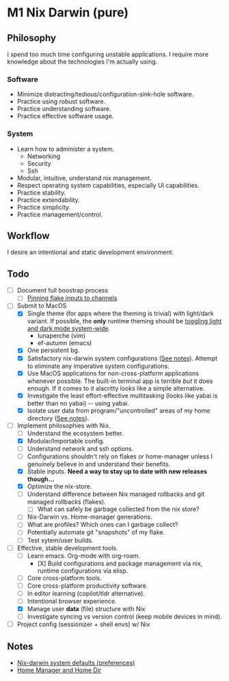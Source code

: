 # M1 Nix Darwin (pure)

## Philosophy

I spend too much time configuring unstable applications. I require more knowledge about the technologies I'm actually using.

### Software

-   Minimize distracting/tedious/configuration-sink-hole software.
-   Practice using robust software.
-   Practice understanding software.
-   Practice effective software usage.

### System

-   Learn how to administer a system.
    -   Networking
    -   Security
    -   Ssh
-   Modular, intuitive, understand nix management.
-   Respect operating system capabilities, especially UI capabilities.
-   Practice stability.
-   Practice extendability.
-   Practice simplicity.
-   Practice management/control.

## Workflow

I desire an intentional and static development environment.

## Todo
-   [ ] Document full boostrap process
    - 	[ ] [Pinning flake inputs to channels](https://ayats.org/blog/channels-to-flakes/)
-   [ ] Submit to MacOS
    -   [X] Single theme (for apps where the theming is trivial) with light/dark variant. If possible, the **only** runtime theming should be [toggling light and dark mode system-wide](https://grrr.tech/posts/2020/switch-dark-mode-os/).
        - lunaperche (vim)
        - ef-autumn (emacs)
    -   [X] One persistent bg.
    -   [X] Satisfactory nix-darwin system configurations ([See notes](./notes/nix-darwin-system-defaults.md)). Attempt to eliminate any imperative system configurations.
    -   [X] Use MacOS applications for non-cross-platform applications whenever possible. The built-in terminal app is terrible *but* it does enough. If it comes to it alacritty looks like a simple alternative.
    -   [X] Investigate the least effort-effective multitasking (looks like yabai is better than no yabai) -- using yabai.
    -   [X] Isolate user data from program/"uncontrolled" areas of my home directory ([See notes](./notes/nix-darwin-xdg.md)).
-   [ ] Implement philosophies with Nix.
    -   [ ] Understand the ecosystem better.
    -   [X] Modular/Importable config.
    -   [ ] Understand network and ssh options.
    -   [ ] Configurations shouldn't rely on flakes or home-manager unless I genuinely believe in and understand their benefits.
    -   [X] Stable inputs. **Need a way to stay up to date with new releases though...**
    -   [X] Optimize the nix-store.
    -   [ ] Understand difference between Nix managed rollbacks and git managed rollbacks (flakes).
    	-   [ ] What can safely be garbage collected from the nix store?
	-   [ ] Nix-Darwin vs. Home-manager generations.
	-   [ ] What are profiles? Which ones can I garbage collect?
	-   [ ] Potentially automate git "snapshots" of my flake.
    -   [ ] Test sytem/user builds.
-   [ ] Effective, stable development tools.
    -   [ ] Learn emacs. Org-mode with org-roam.
        -    [X] Build configurations and package management via nix, runtime configurations via elisp.
    -   [ ] Core cross-platform tools.
    -   [ ] Core cross-platform productivity software.
    -   [ ] In editor learning (copilot/tldr alternative).
    -   [ ] Intentional browser experience.
    -   [X] Manage user **data** (file) structure with Nix
    -   [ ] Investigate syncing vs version control (keep mobile devices in mind).
-   [ ] Project config (sessionizer + shell envs) w/ Nix

## Notes

-   [Nix-darwin system defaults (preferences)](./notes/nix-darwin-system-defaults.md)
-   [Home Manager and Home Dir](./notes/nix-darwin-xdg.md)
